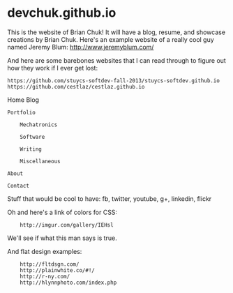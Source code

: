 devchuk.github.io
=================

This is the website of Brian Chuk! It will have a blog, resume, and showcase creations by Brian Chuk.
Here's an example website of a really cool guy named Jeremy Blum: http://www.jeremyblum.com/

And here are some barebones websites that I can read through to figure out how they work if I ever get lost:

	https://github.com/stuycs-softdev-fall-2013/stuycs-softdev.github.io
    https://github.com/cestlaz/cestlaz.github.io



Home
	Blog

	Portfolio

		Mechatronics

		Software

		Writing

	    Miscellaneous

	About

	Contact


Stuff that would be cool to have: fb, twitter, youtube, g+, linkedin, flickr

Oh and here's a link of colors for CSS:

		http://imgur.com/gallery/IEHsl

We'll see if what this man says is true.

And flat design examples:

		http://fltdsgn.com/
		http://plainwhite.co/#!/
		http://r-ny.com/
		http://hlynnphoto.com/index.php
